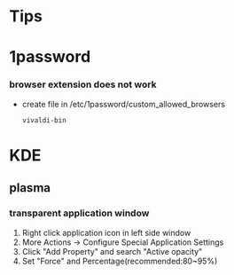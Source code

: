 # Tips

# 1password 

### browser extension does not work

- create file in /etc/1password/custom_allowed_browsers
	```
	vivaldi-bin
	```

# KDE

## plasma

### transparent application window

1. Right click application icon in left side window 
2. More Actions -> Configure Special Application Settings
3. Click "Add Property" and search "Active opacity"
4. Set "Force" and Percentage(recommended:80~95%)
